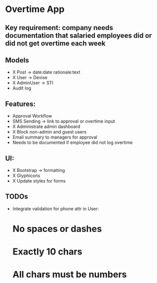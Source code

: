 # Overtime App

## Key requirement: company needs documentation that salaried employees did or did not get overtime each week

## Models
- X Post -> date:date rationale:text
- X User -> Devise
- X AdminUser -> STI
- Audit log

## Features:
- Approval Workflow
- SMS Sending -> link to approval or overtime input
- X Administrate admin dashboard
- X Block non-admin and guest users
- Email summary to managers for approval
- Needs to be documented if employee did not log overtime

## UI:
- X Bootstrap -> formatting
- X Glyphicons
- X Update styles for forms

## TODOs
- Integrate validation for phone attr in User:
  # No spaces or dashes
  # Exactly 10 chars
  # All chars must be numbers